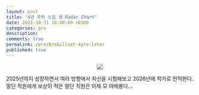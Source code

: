 ```yaml
---
layout: post
title: "4년 후의 스킬 셋 Radar Chart"
date: 2021-10-31 18:00:00 +0100
categories: prv
description: 
comments: true
permalink: /prv/8/skillset-4yrs-later
published: true
---
```



<p align="center">
  <img src="../../assets/post-prv-8-fig-1.jpg">
</p>

2025년까지 성장하면서 여러 방향에서 자신을 시험해보고 2026년에 작가로 전직한다. 말단 직원에게 보상이 적은 말단 직원은 이제 모 야메롱다…